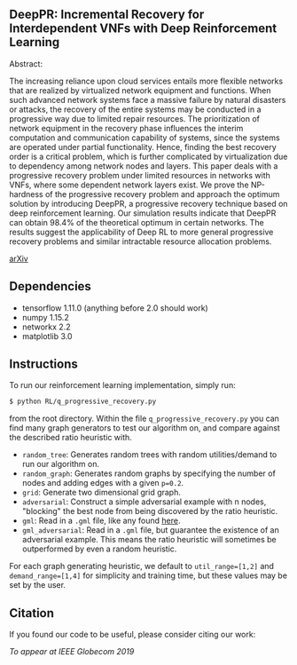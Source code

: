 ## DeepPR: Incremental Recovery for Interdependent VNFs with Deep Reinforcement Learning
Abstract: 

The increasing reliance upon cloud services entails more flexible networks that are realized by virtualized network equipment and functions. When such advanced network systems face a massive failure by natural disasters or attacks, the recovery of the entire systems may be conducted in a progressive way due to limited repair resources. The prioritization of network equipment in the recovery phase influences the interim computation and communication capability of systems, since the systems are operated under partial functionality. Hence, finding the best recovery order is a critical problem, which is further complicated by virtualization due to dependency among network nodes and layers. This paper deals with a progressive recovery problem under limited resources in networks with VNFs, where some dependent network layers exist. We prove the NP-hardness of the progressive recovery problem and approach the optimum solution by introducing DeepPR, a progressive recovery technique based on deep reinforcement learning. Our simulation results indicate that DeepPR can obtain 98.4% of the theoretical optimum in certain networks. The results suggest the applicability of Deep RL to more general progressive recovery problems and similar intractable resource allocation problems.

[arXiv](https://arxiv.org/abs/1904.11533)

## Dependencies
* tensorflow 1.11.0 (anything before 2.0 should work)
* numpy 1.15.2
* networkx 2.2
* matplotlib 3.0

## Instructions
To run our reinforcement learning implementation, simply run:

```` bash
$ python RL/q_progressive_recovery.py
````

from the root directory. Within the file `q_progressive_recovery.py` you can find
many graph generators to test our algorithm on, and compare against the described
ratio heuristic with. 

* `random_tree`: Generates random trees with random utilities/demand to run our algorithm on.
* `random_graph`: Generates random graphs by specifying the number of nodes and adding edges with 
a given `p=0.2`. 
* `grid`: Generate two dimensional grid graph.
* `adversarial`: Construct a simple adversarial example with n nodes, "blocking"
the best node from being discovered by the ratio heuristic.
* `gml`: Read in a `.gml` file, like any found [here](http://www.topology-zoo.org/dataset.html).
* `gml_adversarial`: Read in a `.gml` file, but guarantee the existence of an adversarial
example. This means the ratio heuristic will sometimes be outperformed by even a random heuristic.

For each graph generating heuristic, we default to ``util_range=[1,2]``
and ``demand_range=[1,4]`` for simplicity and training time, but these values may be set
by the user.

## Citation
If you found our code to be useful, please consider citing our work:

_To appear at IEEE Globecom 2019_
